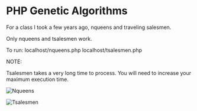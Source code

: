 # PHP Genetic Algorithms
 For a class I took a few years ago, nqueens and traveling salesmen.

Only nqueens and tsalesmen work.

To run:
localhost/nqueens.php
localhost/tsalesmen.php

NOTE:

Tsalesmen takes a very long time to process. You will need to increase your maximum execution time.

![Nqueens](https://toxyy.github.io/phpgenalgos/nqueens.png)

![Tsalesmen](https://toxyy.github.io/phpgenalgos/tsalesmen.png)
